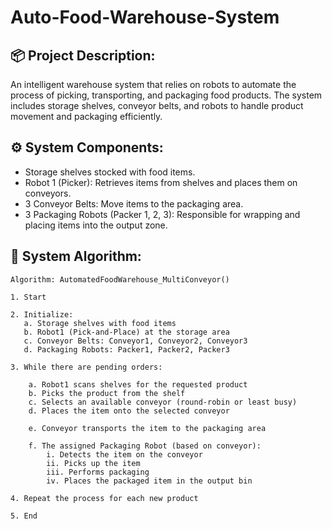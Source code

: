 # Auto-Food-Warehouse-System

## 📦 Project Description:
An intelligent warehouse system that relies on robots to automate the process of picking, transporting, and packaging food products. The system includes storage shelves, conveyor belts, and robots to handle product movement and packaging efficiently.

## ⚙️ System Components:
- Storage shelves stocked with food items.
- Robot 1 (Picker): Retrieves items from shelves and places them on conveyors.
- 3 Conveyor Belts: Move items to the packaging area.
- 3 Packaging Robots (Packer 1, 2, 3): Responsible for wrapping and placing items into the output zone.

## 🧠 System Algorithm:

```plaintext
Algorithm: AutomatedFoodWarehouse_MultiConveyor()

1. Start

2. Initialize:
   a. Storage shelves with food items
   b. Robot1 (Pick-and-Place) at the storage area
   c. Conveyor Belts: Conveyor1, Conveyor2, Conveyor3
   d. Packaging Robots: Packer1, Packer2, Packer3

3. While there are pending orders:

    a. Robot1 scans shelves for the requested product
    b. Picks the product from the shelf
    c. Selects an available conveyor (round-robin or least busy)
    d. Places the item onto the selected conveyor

    e. Conveyor transports the item to the packaging area

    f. The assigned Packaging Robot (based on conveyor):
        i. Detects the item on the conveyor
        ii. Picks up the item
        iii. Performs packaging
        iv. Places the packaged item in the output bin

4. Repeat the process for each new product

5. End
